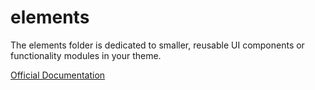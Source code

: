 # elements

The elements folder is dedicated to smaller, reusable UI components or functionality modules in your theme.

[Official Documentation](https://wp-blueprint.dev/documentation/themes/classic/theme-structure/template-parts/#elements)
